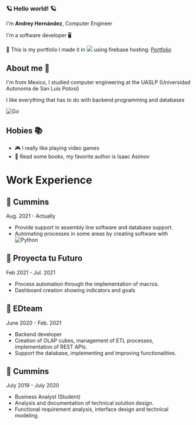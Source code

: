 ### 🪐 Hello world! 🪐 


I'm **Andrey Hernández**, Computer Engineer

I'm a software developer 🖥️

🔗 This is my portfolio I made it in <img src="https://img.shields.io/badge/Vue.js-35495E?style=for-the-badge&logo=vue.js&logoColor=4FC08D"> using firebase hosting:  <a href="https://portafolio-4ff9d.web.app/" target="_blank">Portfolio</a>

## About me 🧍
I'm from Mexico, I studied computer engineering at the UASLP (Universidad Autonoma de San Luis Potosí)

I like everything that has to do with backend programming and databases

![Go](https://img.shields.io/badge/Go-00ADD8?style=for-the-badge&logo=go&logoColor=white)



## Hobies 📚 

-  🎮 I really like playing video games 
-  📘 Read some books, my favorite author is Isaac Asimov

# Work Experience
## 🏢 **Cummins** 

Aug. 2021 - Actually

- Provide support in assembly line software and database support. 
- Automating processes in some areas by creating software with ![Python](https://img.shields.io/badge/Python-14354C?style=for-the-badge&logo=python&logoColor=white)

## 🏢 **Proyecta tu Futuro** 

Feb 2021 - Jul. 2021

- Process automation through the implementation of macros.
- Dashboard creation showing indicators and goals


## 🏢 **EDteam** 

June 2020 - Feb. 2021

- Backend developer
- Creation of OLAP cubes, management of ETL processes, implementation of REST APIs.
- Support the database, implementing and improving functionalities.

## 🏢 **Cummins** 

July 2019 - July 2020

- Business Analyst (Student)
- Analysis and documentation of technical solution design. 
- Functional requirement analysis, interface design and technical modeling.



<!--
**AndreyAlonso/AndreyAlonso** is a ✨ _special_ ✨ repository because its `README.md` (this file) appears on your GitHub profile.

Here are some ideas to get you started:

🔭 I’m currently working on Cummins 
- 🌱 I’m currently learning ...
- 👯 I’m looking to collaborate on ...
- 🤔 I’m looking for help with ...
- 💬 Ask me about ...
- 📫 How to reach me: ...
- 😄 Pronouns: ...
- ⚡ Fun fact: ...
-->
